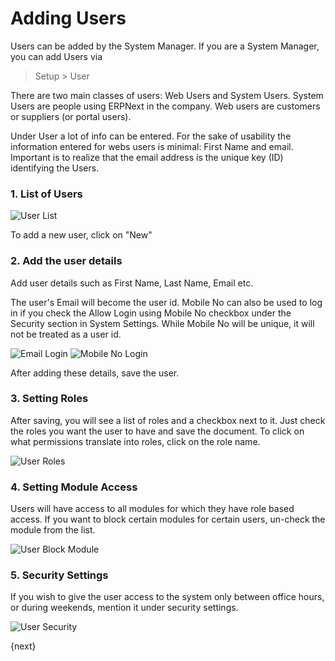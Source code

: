 # Adding Users

Users can be added by the System Manager. If you are a System Manager, you can add Users via

> Setup > User

There are two main classes of users: Web Users and System Users. System Users are people using ERPNext in the company. Web users are customers or suppliers (or portal users).
  
Under User a lot of info can be entered. For the sake of usability the information entered for webs users is minimal: First Name and email.
Important is to realize that the email address is the unique key (ID) identifying the Users.

### 1. List of Users

<img class="screenshot" src="/assets/erpnext_docs/assets/img/setup/users/user-1.png" alt="User List">


To add a new user, click on "New"

### 2. Add the user details

Add user details such as First Name, Last Name, Email etc.

The user's Email will become the user id. Mobile No can also be used to log in if you check the Allow Login using Mobile No checkbox under the Security section in System Settings. While Mobile No will be unique, it will not be treated as a user id.

<img class="screenshot" src="/assets/erpnext_docs/assets/img/setup/users/user-login-email.png" alt="Email Login">
<img class="screenshot" src="/assets/erpnext_docs/assets/img/setup/users/user-login-mobile.png" alt="Mobile No Login">

After adding these details, save the user.

### 3. Setting Roles

After saving, you will see a list of roles and a checkbox next to it. Just check the roles you want the user to have and save the document. To click on what permissions translate into roles, click on the role
name.

<img class="screenshot" src="/assets/erpnext_docs/assets/img/setup/users/user-2.png" alt="User Roles">

### 4. Setting Module Access

Users will have access to all modules for which they have role based access. If you want to block certain modules for certain users, un-check the module from the list.

<img class="screenshot" src="/assets/erpnext_docs/assets/img/setup/users/user-3.png" alt="User Block Module">

### 5. Security Settings

If you wish to give the user access to the system only between office hours,
or during weekends, mention it under security settings.

<img class="screenshot" src="/assets/erpnext_docs/assets/img/setup/users/user-4.png" alt="User Security">

{next}
